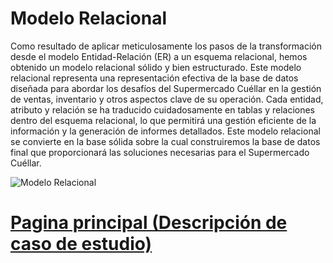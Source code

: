 # Modelo Relacional

Como resultado de aplicar meticulosamente los pasos de la transformación desde el modelo Entidad-Relación (ER) a un esquema relacional, hemos obtenido un modelo relacional sólido y bien estructurado. Este modelo relacional representa una representación efectiva de la base de datos diseñada para abordar los desafíos del Supermercado Cuéllar en la gestión de ventas, inventario y otros aspectos clave de su operación. Cada entidad, atributo y relación se ha traducido cuidadosamente en tablas y relaciones dentro del esquema relacional, lo que permitirá una gestión eficiente de la información y la generación de informes detallados. Este modelo relacional se convierte en la base sólida sobre la cual construiremos la base de datos final que proporcionará las soluciones necesarias para el Supermercado Cuéllar.


![Modelo Relacional](https://github.com/Bloque-SID/problema-de-modelado-e7/blob/main/Wiki/Images/ModeloRelacional.png)

# [Pagina principal (Descripción de caso de estudio)](https://github.com/Bloque-SID/problema-de-modelado-e7/blob/main/Wiki/PaginaPrincipal%20(DescripcionCaso).md)

